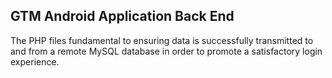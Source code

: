 ## GTM Android Application Back End
The PHP files fundamental to ensuring data is successfully transmitted to and from a remote MySQL database in order to promote a satisfactory login experience.
